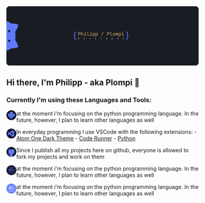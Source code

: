 <img src="https://github.com/Plompi/Plompi/blob/master/assets/GitHubBanner2.png">

## Hi there, I'm Philipp - aka Plompi 👋

### Currently I'm using these Languages and Tools:

<img align="left" height="26" width="26" src="https://github.com/Plompi/Plompi/blob/master/assets/Python.png" />at the moment i'm focusing on the python programming language. In the future, however, I plan to learn other languages as well

<img align="left" height="26" width="26" src="https://github.com/Plompi/Plompi/blob/master/assets/VSCode.png" />In everyday programming I use VSCode with the following extensions: - [Atom One Dark Theme](https://marketplace.visualstudio.com/items?itemName=akamud.vscode-theme-onedark) - [Code Runner](https://marketplace.visualstudio.com/items?itemName=formulahendry.code-runner) - [Python](https://marketplace.visualstudio.com/items?itemName=ms-python.python)

<img align="left" height="26" width="26" src="https://github.com/Plompi/Plompi/blob/master/assets/Github.png" />Since I publish all my projects here on github, everyone is allowed to fork my projects and work on them

<img align="left" height="26" width="26" src="https://github.com/Plompi/Plompi/blob/master/assets/Atom_Icondark.png" />at the moment i'm focusing on the python programming language. In the future, however, I plan to learn other languages as well


<img align="left" height="26" width="26" src="https://github.com/Plompi/Plompi/blob/master/assets/Atom_Iconlight.png" />at the moment i'm focusing on the python programming language. In the future, however, I plan to learn other languages as well
